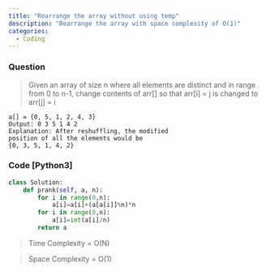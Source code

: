 ```yaml
---
title: "Rearrange the array without using temp"
description: "Rearrange the array with space complexity of O(1)"
categories:
  - Coding
---
```


### Question

> Given an array of size n where all elements are distinct and in range from 0 to n-1, change contents of arr[] so that arr[i] = j is changed to arr[j] = i

```
a[] = {0, 5, 1, 2, 4, 3}
Output: 0 3 5 1 4 2
Explanation: After reshuffling, the modified 
position of all the elements would be 
{0, 3, 5, 1, 4, 2}
```

### Code [Python3]

```python
class Solution:
    def prank(self, a, n):
        for i in range(0,n):
            a[i]=a[i]+(a[a[i]]%n)*n
        for i in range(0,n):
            a[i]=int(a[i]/n)
        return a
```

> Time Complexity = O(N)

> Space Complexity = O(1)


